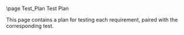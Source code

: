 \page Test_Plan Test Plan

This page contains a plan for testing each requirement, paired with the corresponding test.
